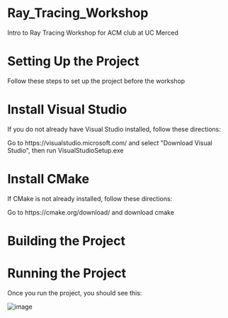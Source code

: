 # Ray_Tracing_Workshop
 Intro to Ray Tracing Workshop for ACM club at UC Merced

# Setting Up the Project
<p> Follow these steps to set up the project before the workshop </p>

# Install Visual Studio
<p> If you do not already have Visual Studio installed, follow these directions: </p>
<p> Go to https://visualstudio.microsoft.com/ and select "Download Visual Studio", then run VisualStudioSetup.exe</p>

# Install CMake
<p> If CMake is not already installed, follow these directions: </p>
<p> Go to https://cmake.org/download/ and download cmake </p>

# Building the Project

# Running the Project
<p> Once you run the project, you should see this: </p>

![image](https://drive.google.com/uc?export=view&id=1FQrkTMzAjb8hBALEdFNI24da0AI-36z_)
